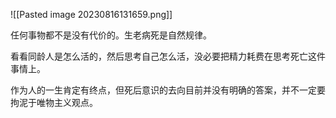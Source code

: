 
![[Pasted image 20230816131659.png]]

任何事物都不是没有代价的。生老病死是自然规律。

看看同龄人是怎么活的，然后思考自己怎么活，没必要把精力耗费在思考死亡这件事情上。

作为人的一生肯定有终点，但死后意识的去向目前并没有明确的答案，并不一定要拘泥于唯物主义观点。